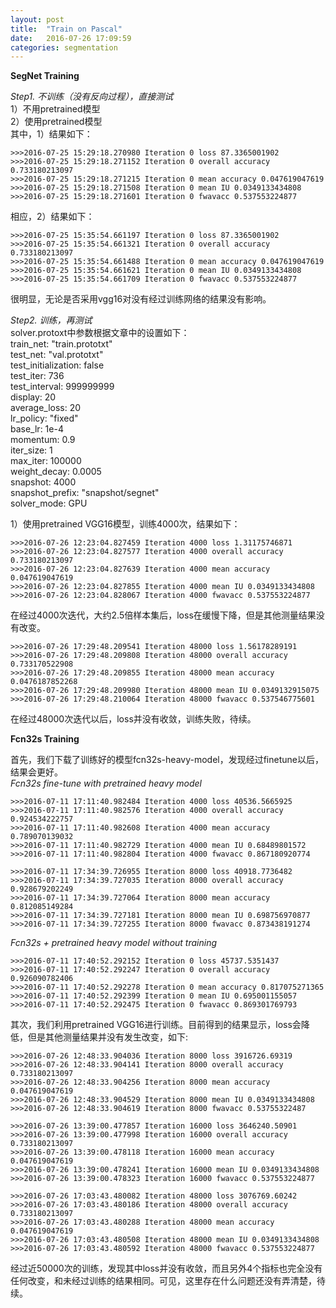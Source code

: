```yaml
---
layout: post
title:  "Train on Pascal"
date:   2016-07-26 17:09:59
categories: segmentation
---
```


**SegNet Training**

*Step1. 不训练（没有反向过程），直接测试*  
1）不用pretrained模型  
2）使用pretrained模型  
其中，1）结果如下：

    >>>2016-07-25 15:29:18.270980 Iteration 0 loss 87.3365001902  
    >>>2016-07-25 15:29:18.271152 Iteration 0 overall accuracy 0.733180213097  
    >>>2016-07-25 15:29:18.271215 Iteration 0 mean accuracy 0.047619047619  
    >>>2016-07-25 15:29:18.271508 Iteration 0 mean IU 0.0349133434808  
    >>>2016-07-25 15:29:18.271601 Iteration 0 fwavacc 0.537553224877  
相应，2）结果如下： 
 
    >>>2016-07-25 15:35:54.661197 Iteration 0 loss 87.3365001902  
    >>>2016-07-25 15:35:54.661321 Iteration 0 overall accuracy 0.733180213097  
    >>>2016-07-25 15:35:54.661488 Iteration 0 mean accuracy 0.047619047619  
    >>>2016-07-25 15:35:54.661621 Iteration 0 mean IU 0.0349133434808  
    >>>2016-07-25 15:35:54.661709 Iteration 0 fwavacc 0.537553224877  
很明显，无论是否采用vgg16对没有经过训练网络的结果没有影响。  
    
*Step2. 训练，再测试*  
solver.protoxt中参数根据文章中的设置如下：  
train_net: "train.prototxt"  
test_net: "val.prototxt"  
test_initialization: false  
test_iter: 736  
test_interval: 999999999  
display: 20  
average_loss: 20  
lr_policy: "fixed"  
base_lr: 1e-4  
momentum: 0.9  
iter_size: 1  
max_iter: 100000  
weight_decay: 0.0005  
snapshot: 4000  
snapshot_prefix: "snapshot/segnet"  
solver_mode: GPU  
    
1）使用pretrained VGG16模型，训练4000次，结果如下： 

    >>>2016-07-26 12:23:04.827459 Iteration 4000 loss 1.31175746871  
    >>>2016-07-26 12:23:04.827577 Iteration 4000 overall accuracy 0.733180213097  
    >>>2016-07-26 12:23:04.827639 Iteration 4000 mean accuracy 0.047619047619  
    >>>2016-07-26 12:23:04.827855 Iteration 4000 mean IU 0.0349133434808  
    >>>2016-07-26 12:23:04.828067 Iteration 4000 fwavacc 0.537553224877  
在经过4000次迭代，大约2.5倍样本集后，loss在缓慢下降，但是其他测量结果没有改变。  

    >>>2016-07-26 17:29:48.209541 Iteration 48000 loss 1.56178289191  
    >>>2016-07-26 17:29:48.209808 Iteration 48000 overall accuracy 0.733170522908  
    >>>2016-07-26 17:29:48.209855 Iteration 48000 mean accuracy 0.0476187852268  
    >>>2016-07-26 17:29:48.209980 Iteration 48000 mean IU 0.0349132915075  
    >>>2016-07-26 17:29:48.210064 Iteration 48000 fwavacc 0.537546775601  
在经过48000次迭代以后，loss并没有收敛，训练失败，待续。  
  
  
**Fcn32s Training**

首先，我们下载了训练好的模型fcn32s-heavy-model，发现经过finetune以后，结果会更好。  
*Fcn32s fine-tune with pretrained heavy model*  

    >>>2016-07-11 17:11:40.982484 Iteration 4000 loss 40536.5665925  
    >>>2016-07-11 17:11:40.982576 Iteration 4000 overall accuracy 0.924534222757  
    >>>2016-07-11 17:11:40.982608 Iteration 4000 mean accuracy 0.789070139032   
    >>>2016-07-11 17:11:40.982729 Iteration 4000 mean IU 0.68489801572  
    >>>2016-07-11 17:11:40.982804 Iteration 4000 fwavacc 0.867180920774  
 
    >>>2016-07-11 17:34:39.726955 Iteration 8000 loss 40918.7736482  
    >>>2016-07-11 17:34:39.727035 Iteration 8000 overall accuracy 0.928679202249  
    >>>2016-07-11 17:34:39.727064 Iteration 8000 mean accuracy 0.812085149284  
    >>>2016-07-11 17:34:39.727181 Iteration 8000 mean IU 0.698756970877  
    >>>2016-07-11 17:34:39.727255 Iteration 8000 fwavacc 0.873438191274  

*Fcn32s + pretrained heavy model without training*  

    >>>2016-07-11 17:40:52.292152 Iteration 0 loss 45737.5351437  
    >>>2016-07-11 17:40:52.292247 Iteration 0 overall accuracy 0.926090782406  
    >>>2016-07-11 17:40:52.292278 Iteration 0 mean accuracy 0.817075271365  
    >>>2016-07-11 17:40:52.292399 Iteration 0 mean IU 0.695001155057  
    >>>2016-07-11 17:40:52.292475 Iteration 0 fwavacc 0.869301769793  

其次，我们利用pretrained VGG16进行训练。目前得到的结果显示，loss会降低，但是其他测量结果并没有发生改变，如下:  

    >>>2016-07-26 12:48:33.904036 Iteration 8000 loss 3916726.69319  
    >>>2016-07-26 12:48:33.904141 Iteration 8000 overall accuracy 0.733180213097  
    >>>2016-07-26 12:48:33.904256 Iteration 8000 mean accuracy 0.047619047619  
    >>>2016-07-26 12:48:33.904529 Iteration 8000 mean IU 0.0349133434808  
    >>>2016-07-26 12:48:33.904619 Iteration 8000 fwavacc 0.53755322487  

    >>>2016-07-26 13:39:00.477857 Iteration 16000 loss 3646240.50901  
    >>>2016-07-26 13:39:00.477998 Iteration 16000 overall accuracy 0.733180213097
    >>>2016-07-26 13:39:00.478118 Iteration 16000 mean accuracy 0.047619047619  
    >>>2016-07-26 13:39:00.478241 Iteration 16000 mean IU 0.0349133434808  
    >>>2016-07-26 13:39:00.478323 Iteration 16000 fwavacc 0.537553224877  

    >>>2016-07-26 17:03:43.480082 Iteration 48000 loss 3076769.60242  
    >>>2016-07-26 17:03:43.480186 Iteration 48000 overall accuracy 0.733180213097
    >>>2016-07-26 17:03:43.480288 Iteration 48000 mean accuracy 0.047619047619  
    >>>2016-07-26 17:03:43.480508 Iteration 48000 mean IU 0.0349133434808  
    >>>2016-07-26 17:03:43.480592 Iteration 48000 fwavacc 0.537553224877  
经过近50000次的训练，发现其中loss并没有收敛，而且另外4个指标也完全没有任何改变，和未经过训练的结果相同。可见，这里存在什么问题还没有弄清楚，待续。  



